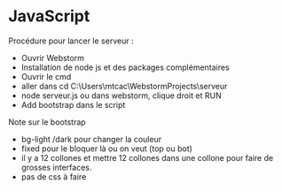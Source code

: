 # JavaScript


Procédure pour lancer le serveur :
  - Ouvrir Webstorm
  - Installation de node js et des packages complémentaires
  - Ouvrir le cmd
  - aller dans cd C:\Users\mtcac\WebstormProjects\serveur
  - node serveur.js ou dans webstorm, clique droit et RUN
  - Add bootstrap dans le script


Note sur le bootstrap
  - bg-light /dark pour changer la couleur
  - fixed pour le bloquer là ou on veut (top ou bot)
  - il y a 12 collones et mettre 12 collones dans une collone pour faire de grosses interfaces.
  - pas de css à faire
